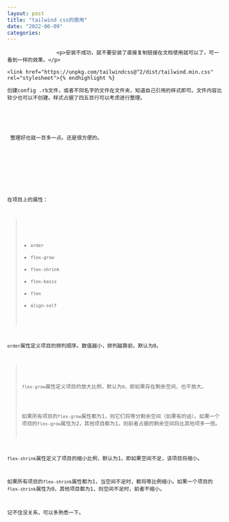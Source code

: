 ```yaml
---
layout: post
title: "tailwind css的使用"
date: "2022-06-09"
categories: 
---
```


                    <p>安装不成功，就不要安装了直接复制链接在文档使用就可以了，可一看到一样的效果。</p> 
<pre><code class="language-html">&lt;link href="https://unpkg.com/tailwindcss@^2/dist/tailwind.min.css" rel="stylesheet"&gt;{% endhighlight %} 
<p>创建config .rb文件，或者不同名字的文件在文件夹，知道自己引用的样式即可。文件内容比较少也可以不创建。样式占据了四五百行可以考虑进行整理。</p> 
<p style="text-align:center;"><img alt="" src="https://img-blog.csdnimg.cn/7ce64c2f7ea04c878965734994bcf16c.png?x-oss-process=image/watermark,type_d3F5LXplbmhlaQ,shadow_50,text_Q1NETiBA6K645aKo44Gu5bCP6J206J22,size_20,color_FFFFFF,t_70,g_se,x_16"></p> 
<p> 整理好也就一百多一点。还是很方便的。</p> 
<p style="text-align:center;"><img alt="" src="https://img-blog.csdnimg.cn/2596d6c3fa3b436aba74187967262b0f.png?x-oss-process=image/watermark,type_d3F5LXplbmhlaQ,shadow_50,text_Q1NETiBA6K645aKo44Gu5bCP6J206J22,size_20,color_FFFFFF,t_70,g_se,x_16"></p> 
<p> </p> 
<p>在项目上的属性：</p> 
<blockquote> 
 <ul>
<li><code>order</code></li>
<li><code>flex-grow</code></li>
<li><code>flex-shrink</code></li>
<li><code>flex-basis</code></li>
<li><code>flex</code></li>
<li><code>align-self</code></li>
</ul>
</blockquote> 
<p><code>order</code>属性定义项目的排列顺序。数值越小，排列越靠前，默认为0。</p> 
<blockquote> 
 <p><code>flex-grow</code>属性定义项目的放大比例，默认为<code>0</code>，即如果存在剩余空间，也不放大。</p> 
 <p>如果所有项目的<code>flex-grow</code>属性都为1，则它们将等分剩余空间（如果有的话）。如果一个项目的<code>flex-grow</code>属性为2，其他项目都为1，则前者占据的剩余空间将比其他项多一倍。</p> 
</blockquote> 
<p><code>flex-shrink</code>属性定义了项目的缩小比例，默认为1，即如果空间不足，该项目将缩小。</p> 
<p>如果所有项目的<code>flex-shrink</code>属性都为1，当空间不足时，都将等比例缩小。如果一个项目的<code>flex-shrink</code>属性为0，其他项目都为1，则空间不足时，前者不缩小。</p> 
<p>记不住没关系，可以多熟悉一下。</p>
                
